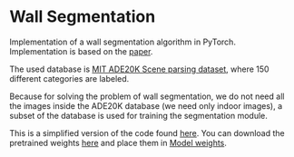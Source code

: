 # Wall Segmentation

Implementation of a wall segmentation algorithm in PyTorch. Implementation is based on the [paper](https://arxiv.org/abs/1612.01105).<br/> 

The used database is [MIT ADE20K Scene parsing dataset](http://sceneparsing.csail.mit.edu/), where 150 different categories are labeled.

Because for solving the problem of wall segmentation, we do not need all the images inside the ADE20K database
(we need only indoor images), a subset of the database is used for training the segmentation module.

This is a simplified version of the code found [here](https://github.com/bjekic/WallSegmentation).
You can download the pretrained weights [here](https://drive.google.com/drive/folders/1CmY8nunLORWvx9VT51ZUgI9E3zC6i0-b?usp=sharing) and place them in [Model weights](https://github.com/kurav/WallSegmentation/tree/main/Model_weights).
